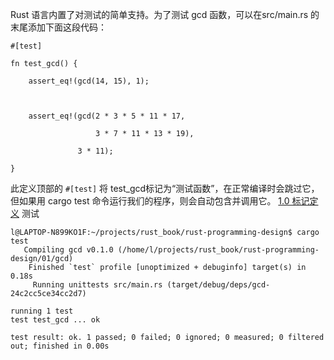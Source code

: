 Rust 语言内置了对测试的简单支持。为了测试 gcd 函数，可以在src/main.rs 的末尾添加下面这段代码：
```
#[test]

fn test_gcd() {

    assert_eq!(gcd(14, 15), 1);

  

    assert_eq!(gcd(2 * 3 * 5 * 11 * 17,

                   3 * 7 * 11 * 13 * 19),

               3 * 11);

}
```
此定义顶部的 `#[test]` 将 test_gcd标记为“测试函数”​，在正常编译时会跳过它，但如果用 cargo test 命令运行我们的程序，则会自动包含并调用它。
[1.0 标记定义](../../../../../Projects/Rust/note/标记/1.0%20标记定义.md)
测试
```
l@LAPTOP-N899KO1F:~/projects/rust_book/rust-programming-design$ cargo test
   Compiling gcd v0.1.0 (/home/l/projects/rust_book/rust-programming-design/01/gcd)
    Finished `test` profile [unoptimized + debuginfo] target(s) in 0.18s
     Running unittests src/main.rs (target/debug/deps/gcd-24c2cc5ce34cc2d7)

running 1 test
test test_gcd ... ok

test result: ok. 1 passed; 0 failed; 0 ignored; 0 measured; 0 filtered out; finished in 0.00s
```